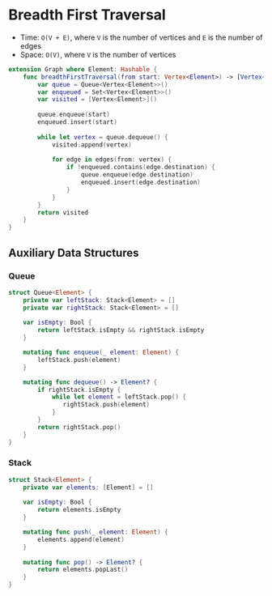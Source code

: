 # Breadth First Traversal
* Time: ```O(V + E)```, where ```V``` is the number of vertices and ```E``` is the number of edges
* Space: ```O(V)```, where ```V``` is the number of vertices

```swift
extension Graph where Element: Hashable {
    func breadthFirstTraversal(from start: Vertex<Element>) -> [Vertex<Element>] {
        var queue = Queue<Vertex<Element>>()
        var enqueued = Set<Vertex<Element>>()
        var visited = [Vertex<Element>]()
        
        queue.enqueue(start)
        enqueued.insert(start)
        
        while let vertex = queue.dequeue() {
            visited.append(vertex)
            
            for edge in edges(from: vertex) {
                if !enqueued.contains(edge.destination) {
                    queue.enqueue(edge.destination)
                    enqueued.insert(edge.destination)
                }
            }
        }
        return visited
    }
}
```

## Auxiliary Data Structures

### Queue

```swift
struct Queue<Element> {
    private var leftStack: Stack<Element> = []
    private var rightStack: Stack<Element> = []
    
    var isEmpty: Bool {
        return leftStack.isEmpty && rightStack.isEmpty
    }

    mutating func enqueue(_ element: Element) {
        leftStack.push(element)
    }

    mutating func dequeue() -> Element? {
        if rightStack.isEmpty {
            while let element = leftStack.pop() {
               rightStack.push(element)
            }
        }
        return rightStack.pop()
    }
}
```

### Stack
```swift
struct Stack<Element> {
    private var elements: [Element] = []
    
    var isEmpty: Bool {
        return elements.isEmpty
    }

    mutating func push(_ element: Element) {
        elements.append(element)
    }
    
    mutating func pop() -> Element? {
        return elements.popLast()
    }
}
```
